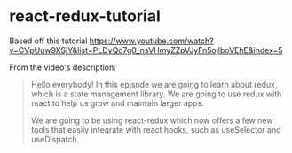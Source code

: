 # react-redux-tutorial

Based off this tutorial https://www.youtube.com/watch?v=CVpUuw9XSjY&list=PLDyQo7g0_nsVHmyZZpVJyFn5ojlboVEhE&index=5

From the video's description:

>Hello everybody! In this episode we are going to learn about redux, which is a state management library. We are going to use redux with react to help us grow and maintain larger apps.
>
>We are going to be using react-redux which now offers a few new tools that easily integrate with react hooks, such as useSelector and useDispatch.

